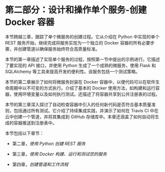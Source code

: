 # 第二部分：设计和操作单个服务-创建 Docker 容器

本节跨越三章，跟踪了单个微服务的创建过程。它从介绍在 Python 中实现的单个 REST 服务开始，继续完成将服务实现为一个独立的 Docker 容器的所有必要步骤，并创建管道以确保服务始终符合高质量标准。

本节的第一章描述了实现单个服务的过程，按照第一节中提出的示例进行。它描述了要实现的 API 接口，并使用 Python 生成了一个成熟的微服务，使用 Flask 和 SQLAlchemy 等工具来提高开发的便利性。该服务包括一个测试策略。

本节的第二章展示了如何将微服务封装在 Docker 容器中，以便代码可以在软件生命周期中以不可变的方式执行。介绍了基本的 Docker 使用方法，如构建和运行容器，使用环境变量以及如何执行测试。还描述了将容器共享到公共注册表的过程。

本节的第三章深入探讨了自动检查容器中引入的任何新代码是否符合基本质量准则，包括通过所有测试。它介绍了持续集成实践，并演示了如何在 Travis CI 中在云中创建一个管道，并将其集成到 GitHub 存储库中。本章还涵盖了如何自动将生成的容器推送到注册表中。

本节包括以下章节：

+   第二章，*使用 Python 创建 REST 服务*

+   第三章，*使用 Docker 构建、运行和测试您的服务*

+   第四章，*创建管道和工作流程*

